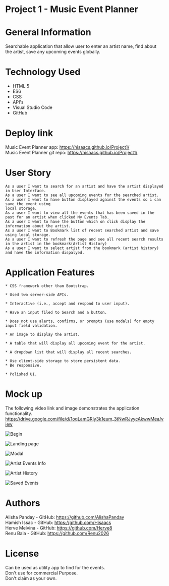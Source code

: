 # Project 1 - Music Event Planner

# General Information
Searchable application that allow user to enter an artist name, find about the artist, save 
any upcoming events globally. 

# Technology Used
* HTML 5
* ES6
* CSS
* API's
* Visual Studio Code
* GitHub

# Deploy link
Music Event Planner app: https://hisaacs.github.io/Project1/  <br  />
Music Event Planner git repo: https://hisaacs.github.io/Project1/ <br  />

# User Story
```
As a user I want to search for an artist and have the artist displayed in User Interface.
As a user I want to see all upcoming events for the searched artist.
As a user I want to have button displayed against the events so i can save the event using
local storage.
As a user I want to view all the events that has been saved in the past for an artist when clicked My Events Tab.
As a user I want to have the button which on click display the information about the artist.
As a user I want to Bookmark list of recent searched artist and save using local storage. 
As a user I want to refresh the page and see all recent search results in the artist in the bookmark(Artist History)
As a user I want to select artist from the bookmark (artist history) and have the information dispalyed. 
```
# Application Features
```
* CSS framework other than Bootstrap.

* Used two server-side APIs.

* Interactive (i.e., accept and respond to user input).

* Have an input filed to Search and a button.

* Does not use alerts, confirms, or prompts (use modals) for empty input field validation.

* An image to display the artist.

* A table that will display all upcoming event for the artist.

* A dropdown list that will display all recent searches.

* Use client-side storage to store persistent data.
* Be responsive.

* Polished UI.

```

# Mock up
The following video link and image demonstrates the application functionality.
https://drive.google.com/file/d/1oqLamGRly3k1eum_3tNwRJyycAkwwMea/view 


![Begin](https://user-images.githubusercontent.com/72904217/103853798-e08ef780-50e9-11eb-9c9a-737c11b849ee.PNG)

![Landing page](https://user-images.githubusercontent.com/72904217/103853534-462eb400-50e9-11eb-8ffb-dc791222a688.PNG)

![Modal](https://user-images.githubusercontent.com/72904217/103853540-4b8bfe80-50e9-11eb-8c41-09d85e918537.PNG)

![Artist Events Info](https://user-images.githubusercontent.com/72904217/103853554-521a7600-50e9-11eb-8267-0734a4df7879.PNG)

![Artist History](https://user-images.githubusercontent.com/72904217/103853565-5b0b4780-50e9-11eb-848d-0ae5a7f2ab5c.PNG)

![Saved Events](https://user-images.githubusercontent.com/72904217/103853568-5e9ece80-50e9-11eb-9e65-9b4249360f2e.PNG)

# Authors

Alisha Panday - GitHub: https://github.com/AlishaPanday  <br  />
Hamish Issac  - GitHub: https://github.com/Hisaacs <br  />
Herve Melvina - GitHub: https://github.com/Herve8 <br  />
Renu Bala     - GitHub: https://github.com/Renu2026 <br  />

# License
Can be used as utility app to find for the events. <br  />
Don't use for commercial Purpose.  <br  />
Don't claim as your own. <br  />





